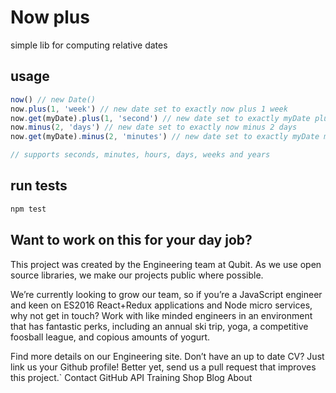 # Now plus
simple lib for computing relative dates

## usage
```js
now() // new Date()
now.plus(1, 'week') // new date set to exactly now plus 1 week
now.get(myDate).plus(1, 'second') // new date set to exactly myDate plus 1 second
now.minus(2, 'days') // new date set to exactly now minus 2 days
now.get(myDate).minus(2, 'minutes') // new date set to exactly myDate minus 2 minutes

// supports seconds, minutes, hours, days, weeks and years

```

## run tests
```js
npm test
```

## Want to work on this for your day job?

This project was created by the Engineering team at Qubit. As we use open source libraries, we make our projects public where possible.

We’re currently looking to grow our team, so if you’re a JavaScript engineer and keen on ES2016 React+Redux applications and Node micro services, why not get in touch? Work with like minded engineers in an environment that has fantastic perks, including an annual ski trip, yoga, a competitive foosball league, and copious amounts of yogurt.

Find more details on our Engineering site. Don’t have an up to date CV? Just link us your Github profile! Better yet, send us a pull request that improves this project.`
Contact GitHub API Training Shop Blog About

